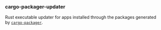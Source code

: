 ### cargo-packager-updater

Rust executable updater for apps installed through the packages generated by [`cargo-packager`](../packager/).
